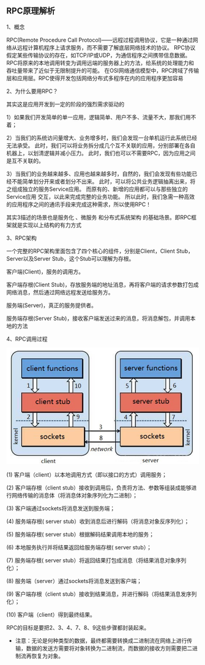 
## RPC原理解析

1、概念

RPC(Remote Procedure Call Protocol)——远程过程调用协议，它是一种通过网络从远程计算机程序上请求服务，而不需要了解底层网络技术的协议。
RPC协议假定某些传输协议的存在，如TCP/IP或UDP，为通信程序之间携带信息数据。
RPC将原来的本地调用转变为调用远端的服务器上的方法，给系统的处理能力和吞吐量带来了近似于无限制提升的可能。
在OSI网络通信模型中，RPC跨域了传输层和应用层。RPC使得开发包括网络分布式多程序在内的应用程序更加容易

2、为什么要用RPC？ 

其实这是应用开发到一定的阶段的强烈需求驱动的

1）如果我们开发简单的单一应用，逻辑简单、用户不多、流量不大，那我们用不着；

2）当我们的系统访问量增大、业务增多时，我们会发现一台单机运行此系统已经无法承受。
此时，我们可以将业务拆分成几个互不关联的应用，分别部署在各自机器上，以划清逻辑并减小压力。
此时，我们也可以不需要RPC，因为应用之间是互不关联的。

3）当我们的业务越来越多、应用也越来越多时，自然的，我们会发现有些功能已经不能简单划分开来或者划分不出来。
此时，可以将公共业务逻辑抽离出来，将之组成独立的服务Service应用。
而原有的、新增的应用都可以与那些独立的Service应用 交互，以此来完成完整的业务功能。
所以此时，我们急需一种高效的应用程序之间的通讯手段来完成这种需求，所以使用RPC！

其实3描述的场景也是服务化 、微服务 和分布式系统架构 的基础场景。即RPC框架就是实现以上结构的有力方式


3、RPC架构

一个完整的RPC架构里面包含了四个核心的组件，分别是Client，Client Stub，Server以及Server Stub，这个Stub可以理解为存根。

客户端(Client)，服务的调用方。

客户端存根(Client Stub)，存放服务端的地址消息，再将客户端的请求参数打包成网络消息，然后通过网络远程发送给服务方。

服务端(Server)，真正的服务提供者。

服务端存根(Server Stub)，接收客户端发送过来的消息，将消息解包，并调用本地的方法


4、RPC调用过程

![](./rpc.png)

(1) 客户端（client）以本地调用方式（即以接口的方式）调用服务；

(2) 客户端存根（client stub）接收到调用后，负责将方法、参数等组装成能够进行网络传输的消息体（将消息体对象序列化为二进制）；

(3) 客户端通过sockets将消息发送到服务端；

(4) 服务端存根( server stub）收到消息后进行解码（将消息对象反序列化）；

(5) 服务端存根( server stub）根据解码结果调用本地的服务；

(6) 本地服务执行并将结果返回给服务端存根( server stub）；

(7) 服务端存根( server stub）将返回结果打包成消息（将结果消息对象序列化）；

(8) 服务端（server）通过sockets将消息发送到客户端；

(9) 客户端存根（client stub）接收到结果消息，并进行解码（将结果消息发序列化）；

(10) 客户端（client）得到最终结果。

RPC的目标是要把2、3、4、7、8、9这些步骤都封装起来。

- 注意：无论是何种类型的数据，最终都需要转换成二进制流在网络上进行传输，数据的发送方需要将对象转换为二进制流，而数据的接收方则需要把二进制流再恢复为对象。










